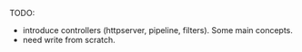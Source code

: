 TODO:

- introduce controllers (httpserver, pipeline, filters). Some main concepts. 
- need write from scratch. 